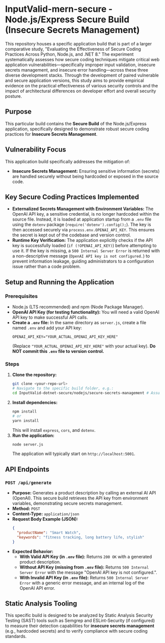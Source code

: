 # InputValid-mern-secure - Node.js/Express Secure Build (Insecure Secrets Management)

This repository houses a specific application build that is part of a larger comparative study, "Evaluating the Effectiveness of Secure Coding Practices Across Python, Node.js, and .NET 8." The experiment systematically assesses how secure coding techniques mitigate critical web application vulnerabilities—specifically improper input validation, insecure secrets management, and insecure error handling—across these three diverse development stacks. Through the development of paired vulnerable and secure application versions, this study aims to provide empirical evidence on the practical effectiveness of various security controls and the impact of architectural differences on developer effort and overall security posture.

## Purpose
This particular build contains the **Secure Build** of the Node.js/Express application, specifically designed to demonstrate robust secure coding practices for **Insecure Secrets Management**.

## Vulnerability Focus
This application build specifically addresses the mitigation of:
* **Insecure Secrets Management:** Ensuring sensitive information (secrets) are handled securely without being hardcoded or exposed in the source code.

## Key Secure Coding Practices Implemented
* **Externalized Secrets Management with Environment Variables:** The OpenAI API key, a sensitive credential, is no longer hardcoded within the source file. Instead, it is loaded at application startup from a `.env` file using the `dotenv` package (`require('dotenv').config();`). The key is then accessed securely via `process.env.OPENAI_API_KEY`. This ensures the secret is kept out of the codebase and version control.
* **Runtime Key Verification:** The application explicitly checks if the API key is successfully loaded (`if (!OPENAI_API_KEY)`) before attempting to use it. If the key is missing, a `500 Internal Server Error` is returned with a non-descriptive message (`OpenAI API key is not configured.`) to prevent information leakage, guiding administrators to a configuration issue rather than a code problem.

## Setup and Running the Application

### Prerequisites
* Node.js (LTS recommended) and npm (Node Package Manager).
* **OpenAI API Key (for testing functionality):** You will need a valid OpenAI API key to make successful API calls.
* **Create a `.env` file:** In the same directory as `server.js`, create a file named `.env` and add your API key:
    ```
    OPENAI_API_KEY="YOUR_ACTUAL_OPENAI_API_KEY_HERE"
    ```
    (Replace `"YOUR_ACTUAL_OPENAI_API_KEY_HERE"` with your actual key). **Do NOT commit this `.env` file to version control.**

### Steps
1.  **Clone the repository:**
    ```bash
    git clone <your-repo-url>
    # Navigate to the specific build folder, e.g.:
    cd InputValid-dotnet-secure/nodejs/secure-secrets-management # Assuming this is Node.js's backend
    ```
2.  **Install dependencies:**
    ```bash
    npm install
    # or
    yarn install
    ```
    This will install `express`, `cors`, and `dotenv`.
3.  **Run the application:**
    ```bash
    node server.js
    ```
    The application will typically start on `http://localhost:5001`.

## API Endpoints

### `POST /api/generate`
* **Purpose:** Generates a product description by calling an external AI API (OpenAI). This secure build retrieves the API key from environment variables, demonstrating secure secrets management.
* **Method:** `POST`
* **Content-Type:** `application/json`
* **Request Body Example (JSON):**
    ```json
    {
      "productName": "Smart Watch",
      "keywords": "fitness tracking, long battery life, stylish"
    }
    ```
* **Expected Behavior:**
    * **With Valid API Key (in `.env` file):** Returns `200 OK` with a generated product description.
    * **Without API Key (missing from `.env` file):** Returns `500 Internal Server Error` with the message "OpenAI API key is not configured.".
    * **With Invalid API Key (in `.env` file):** Returns `500 Internal Server Error` with a generic error message, and an internal log of the OpenAI API error.

## Static Analysis Tooling
This specific build is designed to be analyzed by Static Analysis Security Testing (SAST) tools such as Semgrep and ESLint-Security (if configured) to measure their detection capabilities for **insecure secrets management** (e.g., hardcoded secrets) and to verify compliance with secure coding standards.
